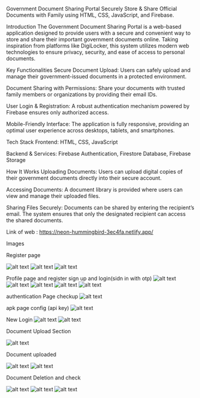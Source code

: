 Government Document Sharing Portal
Securely Store & Share Official Documents with Family using HTML, CSS, JavaScript, and Firebase.

Introduction
The Government Document Sharing Portal is a web-based application designed to provide users with a secure and convenient way to store and share their important government documents online. Taking inspiration from platforms like DigiLocker, this system utilizes modern web technologies to ensure privacy, security, and ease of access to personal documents.

Key Functionalities
Secure Document Upload: Users can safely upload and manage their government-issued documents in a protected environment.

Document Sharing with Permissions: Share your documents with trusted family members or organizations by providing their email IDs.

User Login & Registration: A robust authentication mechanism powered by Firebase ensures only authorized access.

Mobile-Friendly Interface: The application is fully responsive, providing an optimal user experience across desktops, tablets, and smartphones.

Tech Stack
Frontend: HTML, CSS, JavaScript

Backend & Services: Firebase Authentication, Firestore Database, Firebase Storage

How It Works
Uploading Documents:
Users can upload digital copies of their government documents directly into their secure account.

Accessing Documents:
A document library is provided where users can view and manage their uploaded files.

Sharing Files Securely:
Documents can be shared by entering the recipient’s email. The system ensures that only the designated recipient can access the shared documents.


Link of web :   https://neon-hummingbird-3ec4fa.netlify.app/


Images 




Register page

![alt text](<Screenshot (124).png>)
![alt text](<Screenshot (122).png>)
![alt text](<Screenshot (125).png>)


Profile page and register sign up and login(sidn in with otp)
![alt text](<Screenshot (127).png>)
![alt text](<Screenshot (128).png>)
![alt text](<Screenshot (129).png>)
![alt text](<Screenshot (130).png>)
![alt text](<Screenshot (131).png>)


authentication Page checkup
![alt text](<Screenshot (119).png>)


apk page  config (api key)
![alt text](<Screenshot (121).png>)



New Login
![alt text](<Screenshot (124).png>)
![alt text](<Screenshot (123).png>)


Document Upload Section

![alt text](<Screenshot (126).png>)


Document uploaded 

![alt text](<Screenshot (133).png>)
![alt text](<Screenshot (134).png>)



Document Deletion and check

![alt text](<Screenshot (135).png>)
![alt text](<Screenshot (136).png>)
![alt text](<Screenshot (137).png>)
